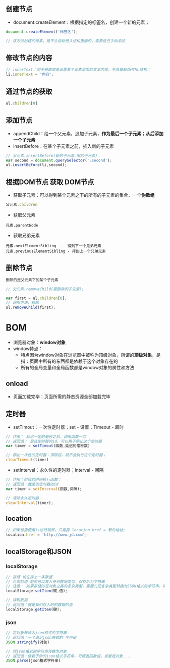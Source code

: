 ## 创建节点

* document.createElement：根据指定的标签名，创建一个新的元素；

```js
document.createElement('标签名');

// 该方法创建的元素，是不会自动进入结构里面的，需要自己手动添加
```

## 修改节点的内容

```js
// innerText：用于获取或者设置某个元素里面的文本内容，不具备解析HTML结构；
li.innerText = '内容';
```

## 通过节点的获取

```js
ul.children[0]
```

## 添加节点

* appendChild：给一个父元素，追加子元素，**作为最后一个子元素**；**从后添加一个子元素**
* insertBefore：在某个子元素之前，插入新的子元素

```js
// 父元素.insertBefore(新的子元素,旧的子元素)
var second = document.querySelector('.second');
ul.insertBefore(li,second);
```

## 根据DOM节点 获取 DOM节点

* 获取子元素：可以得到某个元素之下的所有的子元素的集合，一个**伪数组**

```js
父元素.children
```

* 获取父元素

```
元素.parentNode
```

* 获取兄弟元素

```
元素.nextElementSibling  -  得到下一个兄弟元素
元素.previousElementSibling - 得到上一个兄弟元素
```

## 删除节点

```js
删除的是父元素下的某个子元素

// 父元素.removeChild(要删除的子元素);

var first = ul.children[0];
// 调用方法，移除
ul.removeChild(first);
```

# BOM

* 浏览器对象：**window对象**
* window特点：
  * 特点因为window对象在浏览器中被称为顶级对象，所谓的**顶级对象**，是指：页面中所有的东西都是依赖于这个对象存在的
  * 所有的全局变量和全局函数都是window对象的属性和方法

## onload

* 页面加载完毕：页面所需的静态资源全部加载完毕

## 定时器

* setTimout：一次性定时器；set - 设置；Timeout - 超时

```js
// 作用： 延迟一定的毫秒之后，调用函数一次
// 返回值： 是该定时器的id，可以用于停止这个定时器
var timer = setTimout(函数,延迟的毫秒数)

// 停止一次性的定时器：清除后，就不会执行这个定时器；
clearTimeout(timer)
```



* setInterval：永久性的定时器；interval - 间隔

```js
// 作用：阶段的时间执行函数；
// 返回值：就是该定时器的id
var timer = setInterval(函数,间隔);

// 清除永久定时器
clearInterval(timer);
```



## location

```js
// 如果想要使用js进行跳转，只需要 location.href = 新的地址;
location.href = 'http://www.jd.com';
```

## localStorage和JSON

### localStorage

```js
// 存储 设在存上一条数据
// 后面的值 前面可以放入任何数据类型，保存后为字符串
// 注意： 如果存储的是对象之类的复杂类型，需要先把复杂类型转换为JSON格式的字符串，再存进去，因为本地存储只能存储字符串
localStorage.setItem(键,值);

// 读取数据
// 返回值：就是我们存入的的数据的值
localStorage.getItem(键);
```

### json

```js
// 将对象转换为json格式的字符串
// 返回值：一个满足json格式的 字符串
JSON.stringify(对象)

// 将json格式的字符串转换为对象
// 返回值：依赖于你的json格式字符串，可能返回数组，或者是对象....
JSON.parse(json格式字符串)
```









